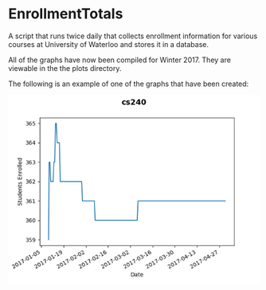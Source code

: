 # EnrollmentTotals

A script that runs twice daily that collects enrollment information for various courses at University of Waterloo and stores it in a database.

All of the graphs have now been compiled for Winter 2017. They are viewable in the the plots directory.

The following is an example of one of the graphs that have been created:

![Alt text](https://github.com/zgmdocks/EnrollmentTotals/blob/master/plots/cs240.png)

